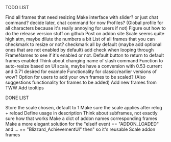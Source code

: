 TODO LIST

Find all frames that need resizing
Make interface with slider? or just chat command? decide later, chat command for now
Profiles? (Global profile for all characters because it's really annoying for users if not)
Figure out how to do the release version stuff on github
Post on addon site
Scale seems quite high atm, maybe dilute the numbers a bit
List of all frames that you can checkmark to resize or not? checkmark all by default (maybe add optional ones that are not enabled by default) add check when looping through FrameNames to see if it's enabled or not.
    Default button to return to default frames enabled
Think about changing name of slash command
Function to auto-resize based on UI scale, maybe have a conversion with 0.53 current and 0.71 desired for example
Functionality for classic/earlier versions of wow?
Option for users to add your own frames to be scaled? (Also suggestions functionality for frames to be added)
Add new frames from TWW
Add tooltips

DONE LIST

Store the scale chosen, default to 1
Make sure the scale applies after relog + reload
Define usage in description
Think about subframes, not exactly sure how that works
Make a dict of addon names corresponding frames 
Make a more elegant solution for the "elseif event == "ADDON_LOADED" and ... == "Blizzard_AchievementUI" then" so it's reusable
Scale addon frames